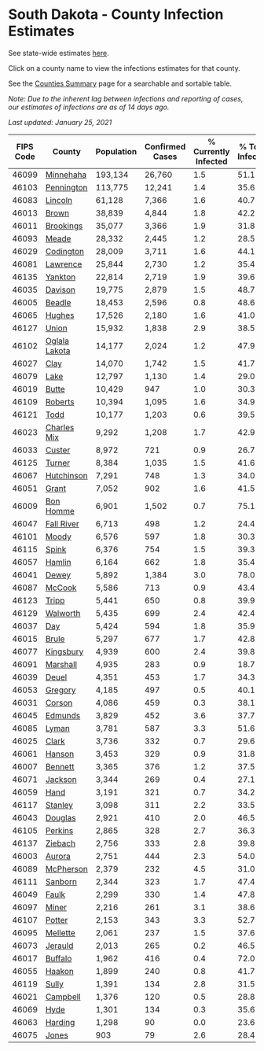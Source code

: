 # South Dakota - County Infection Estimates

See state-wide estimates [here](/infections/us-sd).

Click on a county name to view the infections estimates for that county.

See the [Counties Summary](/infections/summary-counties) page for a searchable and sortable table.

*Note: Due to the inherent lag between infections and reporting of cases, our estimates of infections are as of 14 days ago.*

*Last updated: January 25, 2021*

|   FIPS Code |                         County |   Population |   Confirmed Cases |   % Currently Infected |   % Total Infected |
|-------------|--------------------------------|--------------|-------------------|------------------------|--------------------|
|       46099 |         [Minnehaha](minnehaha) |      193,134 |            26,760 |                    1.5 |               51.1 |
|       46103 |       [Pennington](pennington) |      113,775 |            12,241 |                    1.4 |               35.6 |
|       46083 |             [Lincoln](lincoln) |       61,128 |             7,366 |                    1.6 |               40.7 |
|       46013 |                 [Brown](brown) |       38,839 |             4,844 |                    1.8 |               42.2 |
|       46011 |         [Brookings](brookings) |       35,077 |             3,366 |                    1.9 |               31.8 |
|       46093 |                 [Meade](meade) |       28,332 |             2,445 |                    1.2 |               28.5 |
|       46029 |         [Codington](codington) |       28,009 |             3,711 |                    1.6 |               44.1 |
|       46081 |           [Lawrence](lawrence) |       25,844 |             2,730 |                    1.2 |               35.4 |
|       46135 |             [Yankton](yankton) |       22,814 |             2,719 |                    1.9 |               39.6 |
|       46035 |             [Davison](davison) |       19,775 |             2,879 |                    1.5 |               48.7 |
|       46005 |               [Beadle](beadle) |       18,453 |             2,596 |                    0.8 |               48.6 |
|       46065 |               [Hughes](hughes) |       17,526 |             2,180 |                    1.6 |               41.0 |
|       46127 |                 [Union](union) |       15,932 |             1,838 |                    2.9 |               38.5 |
|       46102 | [Oglala Lakota](oglala-lakota) |       14,177 |             2,024 |                    1.2 |               47.9 |
|       46027 |                   [Clay](clay) |       14,070 |             1,742 |                    1.5 |               41.7 |
|       46079 |                   [Lake](lake) |       12,797 |             1,130 |                    1.4 |               29.0 |
|       46019 |                 [Butte](butte) |       10,429 |               947 |                    1.0 |               30.3 |
|       46109 |             [Roberts](roberts) |       10,394 |             1,095 |                    1.6 |               34.9 |
|       46121 |                   [Todd](todd) |       10,177 |             1,203 |                    0.6 |               39.5 |
|       46023 |     [Charles Mix](charles-mix) |        9,292 |             1,208 |                    1.7 |               42.9 |
|       46033 |               [Custer](custer) |        8,972 |               721 |                    0.9 |               26.7 |
|       46125 |               [Turner](turner) |        8,384 |             1,035 |                    1.5 |               41.6 |
|       46067 |       [Hutchinson](hutchinson) |        7,291 |               748 |                    1.3 |               34.0 |
|       46051 |                 [Grant](grant) |        7,052 |               902 |                    1.6 |               41.5 |
|       46009 |         [Bon Homme](bon-homme) |        6,901 |             1,502 |                    0.7 |               75.1 |
|       46047 |       [Fall River](fall-river) |        6,713 |               498 |                    1.2 |               24.4 |
|       46101 |                 [Moody](moody) |        6,576 |               597 |                    1.8 |               30.3 |
|       46115 |                 [Spink](spink) |        6,376 |               754 |                    1.5 |               39.3 |
|       46057 |               [Hamlin](hamlin) |        6,164 |               662 |                    1.8 |               35.4 |
|       46041 |                 [Dewey](dewey) |        5,892 |             1,384 |                    3.0 |               78.0 |
|       46087 |               [McCook](mccook) |        5,586 |               713 |                    0.9 |               43.4 |
|       46123 |                 [Tripp](tripp) |        5,441 |               650 |                    0.8 |               39.9 |
|       46129 |           [Walworth](walworth) |        5,435 |               699 |                    2.4 |               42.4 |
|       46037 |                     [Day](day) |        5,424 |               594 |                    1.8 |               35.9 |
|       46015 |                 [Brule](brule) |        5,297 |               677 |                    1.7 |               42.8 |
|       46077 |         [Kingsbury](kingsbury) |        4,939 |               600 |                    2.4 |               39.8 |
|       46091 |           [Marshall](marshall) |        4,935 |               283 |                    0.9 |               18.7 |
|       46039 |                 [Deuel](deuel) |        4,351 |               453 |                    1.7 |               34.3 |
|       46053 |             [Gregory](gregory) |        4,185 |               497 |                    0.5 |               40.1 |
|       46031 |               [Corson](corson) |        4,086 |               459 |                    0.3 |               38.1 |
|       46045 |             [Edmunds](edmunds) |        3,829 |               452 |                    3.6 |               37.7 |
|       46085 |                 [Lyman](lyman) |        3,781 |               587 |                    3.3 |               51.6 |
|       46025 |                 [Clark](clark) |        3,736 |               332 |                    0.7 |               29.6 |
|       46061 |               [Hanson](hanson) |        3,453 |               329 |                    0.9 |               31.8 |
|       46007 |             [Bennett](bennett) |        3,365 |               376 |                    1.2 |               37.5 |
|       46071 |             [Jackson](jackson) |        3,344 |               269 |                    0.4 |               27.1 |
|       46059 |                   [Hand](hand) |        3,191 |               321 |                    0.7 |               34.2 |
|       46117 |             [Stanley](stanley) |        3,098 |               311 |                    2.2 |               33.5 |
|       46043 |             [Douglas](douglas) |        2,921 |               410 |                    2.0 |               46.5 |
|       46105 |             [Perkins](perkins) |        2,865 |               328 |                    2.7 |               36.3 |
|       46137 |             [Ziebach](ziebach) |        2,756 |               333 |                    2.8 |               39.8 |
|       46003 |               [Aurora](aurora) |        2,751 |               444 |                    2.3 |               54.0 |
|       46089 |         [McPherson](mcpherson) |        2,379 |               232 |                    4.5 |               31.0 |
|       46111 |             [Sanborn](sanborn) |        2,344 |               323 |                    1.7 |               47.4 |
|       46049 |                 [Faulk](faulk) |        2,299 |               330 |                    1.4 |               47.8 |
|       46097 |                 [Miner](miner) |        2,216 |               261 |                    3.1 |               38.6 |
|       46107 |               [Potter](potter) |        2,153 |               343 |                    3.3 |               52.7 |
|       46095 |           [Mellette](mellette) |        2,061 |               237 |                    1.5 |               37.6 |
|       46073 |             [Jerauld](jerauld) |        2,013 |               265 |                    0.2 |               46.5 |
|       46017 |             [Buffalo](buffalo) |        1,962 |               416 |                    0.4 |               72.0 |
|       46055 |               [Haakon](haakon) |        1,899 |               240 |                    0.8 |               41.7 |
|       46119 |                 [Sully](sully) |        1,391 |               134 |                    2.8 |               31.5 |
|       46021 |           [Campbell](campbell) |        1,376 |               120 |                    0.5 |               28.8 |
|       46069 |                   [Hyde](hyde) |        1,301 |               134 |                    0.3 |               35.6 |
|       46063 |             [Harding](harding) |        1,298 |                90 |                    0.0 |               23.6 |
|       46075 |                 [Jones](jones) |          903 |                79 |                    2.6 |               28.4 |